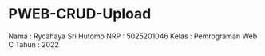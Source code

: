 # PWEB-CRUD-Upload

Nama : Rycahaya Sri Hutomo
NRP : 5025201046
Kelas : Pemrograman Web C
Tahun : 2022

